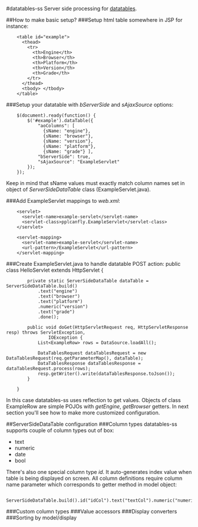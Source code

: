 #datatables-ss
Server side processing for [datatables](http://datatables.net/).

##How to make basic setup?
###Setup html table somewhere in JSP for instance:

        <table id="example">
          <thead>
            <tr>
              <th>Engine</th>
              <th>Browser</th>
              <th>Platform</th>
              <th>Version</th>
              <th>Grade</th>
            </tr>
          </thead>
          <tbody> </tbody>
        </table>

###Setup your datatable with *bServerSide* and *sAjaxSource* options:

        $(document).ready(function() {
            $('#example').dataTable({
                "aoColumns": [
                  {sName: "engine"},
                  {sName: "browser"},
                  {sName: "version"},
                  {sName: "platform"},
                  {sName: "grade"} ],
                "bServerSide": true,
                "sAjaxSource": "ExampleServlet"
            });
        });
        
Keep in mind that sName values must exactly match column names set in object of *ServerSideDataTable* class (ExampleServlet.java).

###Add ExampleServlet mappings to *web.xml*:

        <servlet>
          <servlet-name>example-servlet</servlet-name>
          <servlet-class>pplcanfly.ExampleServlet</servlet-class>
        </servlet>

        <servlet-mapping>
          <servlet-name>example-servlet</servlet-name>
          <url-pattern>/ExampleServlet</url-pattern>
        </servlet-mapping>

###Create ExampleServlet.java to handle datatable POST action:
        public class HelloServlet extends HttpServlet {
             
            private static ServerSideDataTable dataTable = ServerSideDataTable.build()
                .text("engine")
                .text("browser")
                .text("platform")
                .numeric("version")
                .text("grade")
                .done();

            public void doGet(HttpServletRequest req, HttpServletResponse resp) throws ServletException,
                    IOException {
                List<ExampleRow> rows = DataSource.loadAll();
                
                DataTablesRequest dataTablesRequest = new DataTablesRequest(req.getParameterMap(), dataTable);
                DataTablesResponse dataTablesResponse = dataTablesRequest.process(rows);
                resp.getWriter().write(dataTablesResponse.toJson());
            }

        }

In this case datatables-ss uses reflection to get values. Objects of class ExampleRow are simple POJOs with *getEngine*, *getBrowser* getters. In next section you'll see how to make more customized configuration.

##ServerSideDataTable configuration
###Column types
datatables-ss supports couple of column types out of box:

* text
* numeric
* date
* bool

There's also one special column type *id*. It auto-generates index value when table is being displayed on screen.
All column definitions require column name parameter which corresponds to getter method in model object:

        ServerSideDataTable.build().id("idCol").text("textCol").numeric("numericCol").date("dateCol").bool("boolCol").done();

###Custom column types
###Value accessors
###Display converters
###Sorting by model/display